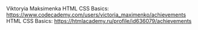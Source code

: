 Viktoryia Maksimenka
HTML CSS Basics: https://www.codecademy.com/users/victoria_maximenko/achievements 
HTML CSS Basics: https://htmlacademy.ru/profile/id636079/achievements 